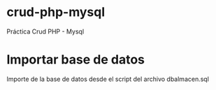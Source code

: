 # crud-php-mysql
Práctica Crud PHP - Mysql

# Importar base de datos

Importe de la base de datos desde el script del archivo dbalmacen.sql 
